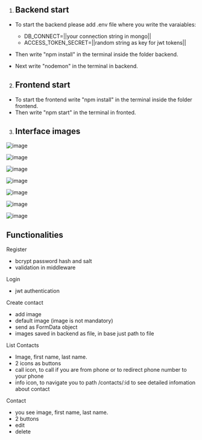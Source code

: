 1. ## Backend start
- To start the backend please add .env file where you write the varaiables: 

    - DB_CONNECT=||your connection string in mongo||
    - ACCESS_TOKEN_SECRET=||random string as key for jwt tokens||
    
- Then write "npm install" in the terminal inside the folder backend.
- Next write "nodemon" in the terminal in backend.

2. ## Frontend start
- To start tbe frontend write "npm install" in the terminal inside the folder frontend.
- Then write "npm start" in the terminal in fronted.

3. ## Interface images

![image](https://user-images.githubusercontent.com/94305034/174592108-7747061b-77bc-4f30-89d1-57edb9f2a648.png)

![image](https://user-images.githubusercontent.com/94305034/174591938-d3d365a0-4380-40cc-b1e2-0fb213c823e8.png)

![image](https://user-images.githubusercontent.com/94305034/174591971-a58b69c0-45bd-4d3b-82ac-6d975b9460e4.png)

![image](https://user-images.githubusercontent.com/94305034/174592062-fc43e89b-026b-4c6d-94a7-2ba9540e8fa9.png)

![image](https://user-images.githubusercontent.com/94305034/174592149-ca8ae45a-18cf-40be-8d1b-c4107ed0c73d.png)

![image](https://user-images.githubusercontent.com/94305034/174592191-94740f88-e322-424a-8a88-4f8e77cf67fe.png)

![image](https://user-images.githubusercontent.com/94305034/174592248-8c46eee3-3cdd-4f6a-827c-4280e11d1901.png)

 ## Functionalities
 Register 
 
 * bcrypt password hash and salt
 * validation in middleware
 
 Login
 
 * jwt authentication
 
 Create contact

 * add image
 * default image (image is not mandatory)
 * send as FormData object
 * images saved in backend as file, in base just path to file
 
 List Contacts 
 
 * Image, first name, last name.
 * 2 icons as buttons
 * call icon, to call if you are from phone or to redirect phone number to your phone
 * info icon, to navigate you to path /contacts/:id to see detailed infomation about contact 
 
 Contact 
 
 * you see image, first name, last name.
 * 2 buttons
 * edit 
 * delete
